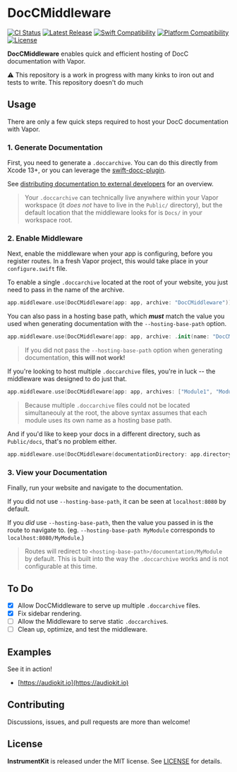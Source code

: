 # DocCMiddleware

[![CI Status](https://github.com/bdrelling/DocCMiddleware/actions/workflows/tests.yml/badge.svg)](https://github.com/bdrelling/DocCMiddleware/actions/workflows/tests.yml)
[![Latest Release](https://img.shields.io/github/v/tag/bdrelling/DocCMiddleware?color=blue&label=latest)](https://github.com/bdrelling/DocCMiddleware/releases)
[![Swift Compatibility](https://img.shields.io/endpoint?url=https%3A%2F%2Fswiftpackageindex.com%2Fapi%2Fpackages%2Fbdrelling%2FDocCMiddleware%2Fbadge%3Ftype%3Dswift-versions)](https://swiftpackageindex.com/bdrelling/DocCMiddleware)
[![Platform Compatibility](https://img.shields.io/endpoint?url=https%3A%2F%2Fswiftpackageindex.com%2Fapi%2Fpackages%2Fbdrelling%2FDocCMiddleware%2Fbadge%3Ftype%3Dplatforms)](https://swiftpackageindex.com/bdrelling/DocCMiddleware)
[![License](https://img.shields.io/github/license/bdrelling/DocCMiddleware)](https://github.com/bdrelling/DocCMiddleware/blob/main/LICENSE)

**DocCMiddleware** enables quick and efficient hosting of DocC documentation with Vapor.

:warning: This repository is a work in progress with many kinks to iron out and tests to write. This repository doesn't do much

## Usage

There are only a few quick steps required to host your DocC documentation with Vapor.

### 1. Generate Documentation

First, you need to generate a `.doccarchive`. You can do this directly from Xcode 13+, or you can leverage the [swift-docc-plugin](https://github.com/apple/swift-docc-plugin).

See [distributing documentation to external developers](https://developer.apple.com/documentation/xcode/distributing-documentation-to-external-developers) for an overview.

> Your `.doccarchive` can technically live anywhere within your Vapor workspace (it _does not_ have to live in the `Public/` directory), but the default location that the middleware looks for is `Docs/` in your workspace root.

### 2. Enable Middleware

Next, enable the middleware when your app is configuring, before you register routes. In a fresh Vapor project, this would take place in your `configure.swift` file.

To enable a single `.doccarchive` located at the root of your website, you just need to pass in the name of the archive.

```swift
app.middleware.use(DocCMiddleware(app: app, archive: "DocCMiddleware"))
```

You can also pass in a hosting base path, which **_must_** match the value you used when generating documentation with the `--hosting-base-path` option.

```swift
app.middleware.use(DocCMiddleware(app: app, archive: .init(name: "DocCMiddleware", hostingBasePath: "DocCMiddleware")))
```

> If you did not pass the `--hosting-base-path` option when generating documentation, **this will not work!**

If you're looking to host multiple `.doccarchive` files, you're in luck -- the middleware was designed to do just that.

```swift
app.middleware.use(DocCMiddleware(app: app, archives: ["Module1", "Module2", "Module3"]))
```

> Because multiple `.doccarchive` files could not be located simultaneouly at the root, the above syntax assumes that each module uses its own name as a hosting base path.

And if you'd like to keep your docs in a different directory, such as `Public/docs`, that's no problem either.

```swift
app.middleware.use(DocCMiddleware(documentationDirectory: app.directory.publicDirectory.appending("docs"), archive: "DocCMiddleware"))
```

### 3. View your Documentation

Finally, run your website and navigate to the documentation.

If you did not use `--hosting-base-path`, it can be seen at `localhost:8080` by default.

If you _did_ use `--hosting-base-path`, then the value you passed in is the route to navigate to. (eg. `--hosting-base-path MyModule` corresponds to `localhost:8080/MyModule`.)

> Routes will redirect to `<hosting-base-path>/documentation/MyModule` by default. This is built into the way the `.doccarchive` works and is not configurable at this time.

## To Do

- [x] Allow DocCMiddleware to serve up multiple `.doccarchive` files.
- [x] Fix sidebar rendering.
- [ ] Allow the Middleware to serve static `.doccarchive`s.
- [ ] Clean up, optimize, and test the middleware.

## Examples

See it in action!

- [https://audiokit.io](https://audiokit.io)

## Contributing

Discussions, issues, and pull requests are more than welcome!

## License

**InstrumentKit** is released under the MIT license. See [LICENSE](/LICENSE) for details.
